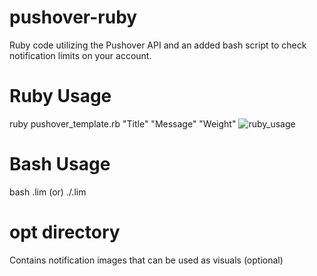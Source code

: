 # pushover-ruby
 Ruby code utilizing the Pushover API and an added bash script to check notification limits on your account.
 
# Ruby Usage
 ruby pushover_template.rb "Title" "Message" "Weight"
 ![ruby_usage](https://github.com/BloodieToes/pushover-ruby/assets/116280844/9bcd174a-8d09-4567-9b7d-fee832d69933)
 
# Bash Usage
 bash .lim (or) ./.lim
 
# opt directory
 Contains notification images that can be used as visuals (optional)

